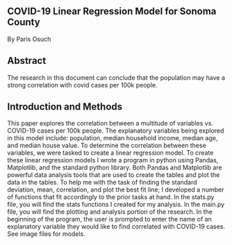 ## COVID-19 Linear Regression Model for Sonoma County
By Paris Osuch

## Abstract
The research in this document can conclude that the population may have a strong correlation with covid cases per 100k people. 

## Introduction and Methods
This paper explores the correlation between a multitude of variables vs. COVID-19 cases per 100k people. The explanatory variables being explored in this model include: population, median household income, median age, and median house value. To determine the correlation between these variables, we were tasked to create a linear regression model. To create these linear regression models I wrote a program in python using Pandas, Matplotlib, and the standard python library. Both Pandas and Matplotlib are powerful data analysis tools that are used to create the tables and plot the data in the tables. To help me with the task of finding the standard deviation, mean, correlation, and plot the best fit line; I developed a number of functions that fit accordingly to the prior tasks at hand. In the stats.py file, you will find the stats functions I created for my analysis. In the main.py file, you will find the plotting and analysis portion of the research. In the beginning of the program, the user is prompted to enter the name of an explanatory variable they would like to find correlated with COVID-19 cases. See image files for models.
